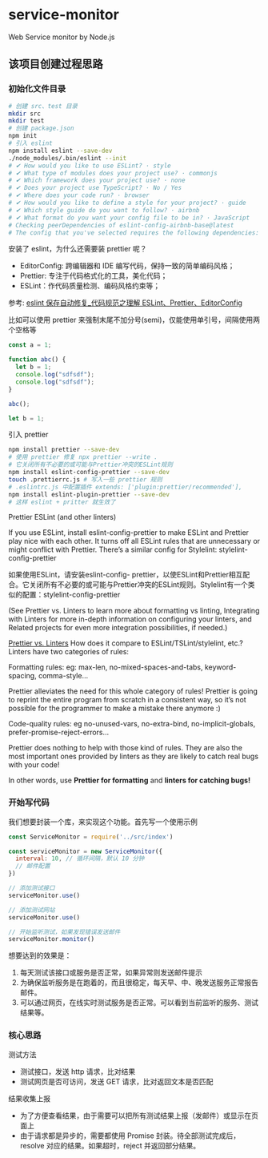 # service-monitor

Web Service monitor by Node.js

## 该项目创建过程思路
### 初始化文件目录
```bash
# 创建 src、test 目录
mkdir src
mkdir test
# 创建 package.json
npm init
# 引入 eslint
npm install eslint --save-dev
./node_modules/.bin/eslint --init
# ✔ How would you like to use ESLint? · style
# ✔ What type of modules does your project use? · commonjs
# ✔ Which framework does your project use? · none
# ✔ Does your project use TypeScript? · No / Yes
# ✔ Where does your code run? · browser
# ✔ How would you like to define a style for your project? · guide
# ✔ Which style guide do you want to follow? · airbnb
# ✔ What format do you want your config file to be in? · JavaScript
# Checking peerDependencies of eslint-config-airbnb-base@latest
# The config that you've selected requires the following dependencies:
```

安装了 eslint，为什么还需要装 prettier 呢？

- EditorConfig: 跨编辑器和 IDE 编写代码，保持一致的简单编码风格；
- Prettier: 专注于代码格式化的工具，美化代码；
- ESLint：作代码质量检测、编码风格约束等；

参考: [eslint 保存自动修复\_代码规范之理解 ESLint、Prettier、EditorConfig](https://blog.csdn.net/weixin_39860260/article/details/112362260)

比如可以使用 prettier 来强制末尾不加分号(semi)，仅能使用单引号，间隔使用两个空格等

```js
const a = 1;

function abc() {
  let b = 1;
  console.log("sdfsdf");
  console.log("sdfsdf");
}

abc();

let b = 1;
```

引入 prettier

```bash
npm install prettier --save-dev
# 使用 prettier 修复 npx prettier --write .
# 它关闭所有不必要的或可能与Prettier冲突的ESLint规则
npm install eslint-config-prettier --save-dev
touch .prettierrc.js # 写入一些 prettier 规则
# .eslintrc.js 中配置插件 extends: ['plugin:prettier/recommended'],
npm install eslint-plugin-prettier --save-dev
# 这样 eslint + pritter 就生效了
```

Prettier ESLint (and other linters)

If you use ESLint, install eslint-config-prettier to make ESLint and Prettier play nice with each other. It turns off all ESLint rules that are unnecessary or might conflict with Prettier. There’s a similar config for Stylelint: stylelint-config-prettier

如果使用ESLint，请安装eslint-config- prettier，以使ESLint和Prettier相互配合。它关闭所有不必要的或可能与Prettier冲突的ESLint规则。Stylelint有一个类似的配置：stylelint-config-prettier

(See Prettier vs. Linters to learn more about formatting vs linting, Integrating with Linters for more in-depth information on configuring your linters, and Related projects for even more integration possibilities, if needed.)


[Prettier vs. Linters](https://prettier.io/docs/en/comparison.html)
How does it compare to ESLint/TSLint/stylelint, etc.?
Linters have two categories of rules:

Formatting rules: eg: max-len, no-mixed-spaces-and-tabs, keyword-spacing, comma-style…

Prettier alleviates the need for this whole category of rules! Prettier is going to reprint the entire program from scratch in a consistent way, so it’s not possible for the programmer to make a mistake there anymore :)

Code-quality rules: eg no-unused-vars, no-extra-bind, no-implicit-globals, prefer-promise-reject-errors…

Prettier does nothing to help with those kind of rules. They are also the most important ones provided by linters as they are likely to catch real bugs with your code!

In other words, use **Prettier for formatting** and **linters for catching bugs!**

### 开始写代码
我们想要封装一个库，来实现这个功能。首先写一个使用示例

```js
const ServiceMonitor = require('../src/index')

const serviceMonitor = new ServiceMonitor({
  interval: 10, // 循环间隔，默认 10 分钟
  // 邮件配置
})

// 添加测试接口
serviceMonitor.use()

// 添加测试网站
serviceMonitor.use()

// 开始监听测试，如果发现错误发送邮件
serviceMonitor.monitor()
```
想要达到的效果是：
1. 每天测试该接口或服务是否正常，如果异常则发送邮件提示
2. 为确保监听服务是在跑着的，而且很稳定，每天早、中、晚发送服务正常报告邮件。
3. 可以通过网页，在线实时测试服务是否正常。可以看到当前监听的服务、测试结果等。


### 核心思路
测试方法
- 测试接口，发送 http 请求，比对结果
- 测试网页是否可访问，发送 GET 请求，比对返回文本是否匹配

结果收集上报
- 为了方便查看结果，由于需要可以把所有测试结果上报（发邮件）或显示在页面上
- 由于请求都是异步的，需要都使用 Promise 封装。待全部测试完成后，resolve 对应的结果。如果超时，reject 并返回部分结果。
